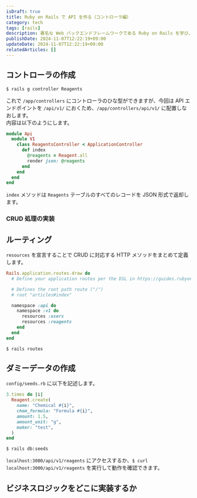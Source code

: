 ```yaml
---
isDraft: true
title: Ruby on Rails で API を作る（コントローラ編）
category: tech
tags: [rails]
description: 著名な Web バックエンドフレームワークである Ruby on Rails を学び、 API を作ります。第3回のこの記事では、Rails でコントローラを作成し、ルーティングを実装します。 
publishDate: 2024-11-07T12:22:19+09:00
updateDate: 2024-11-07T12:22:19+09:00
relatedArticles: []
---
```


## コントローラの作成

```bash:コントローラの作成
$ rails g controller Reagents
```

これで `/app/controllers` にコントローラのひな型ができますが、今回は API エンドポイントを `/api/v1/` におくため、`/app/controllers/api/v1/` に配置しなおします。
\
内容は以下のようにします。

```ruby:/api/v1/reagents_controller.rb
module Api
  module V1
    class ReagentsController < ApplicationController
      def index
        @reagents = Reagent.all
        render json: @reagents
      end
    end
  end
end
```

`index` メソッドは `Reagents` テーブルのすべてのレコードを JSON 形式で返却します。

### CRUD 処理の実装

## ルーティング

`resources` を宣言することで CRUD に対応する HTTP メソッドをまとめて定義します。

```ruby:config/routes.rb
Rails.application.routes.draw do
  # Define your application routes per the DSL in https://guides.rubyonrails.org/routing.html

  # Defines the root path route ("/")
  # root "articles#index"

  namespace :api do
    namespace :v1 do
      resources :users
      resources :reagents
    end
  end
end
```

```bash:確認
$ rails routes
```

## ダミーデータの作成

`config/seeds.rb` に以下を記述します。

```ruby:/config/seeds.rb
3.times do |i|
  Reagent.create(
    name: "Chemical #{i}", 
    chem_formula: "Formula #{i}", 
    amount: 1.5,
    amount_unit: "g",
    maker: "test",
  )
end
```

```bash:ダミーデータを生成
$ rails db:seeds
```

`localhost:3000/api/v1/reagents` にアクセスするか、`$ curl localhost:3000/api/v1/reagents` を実行して動作を確認できます。

## ビジネスロジックをどこに実装するか